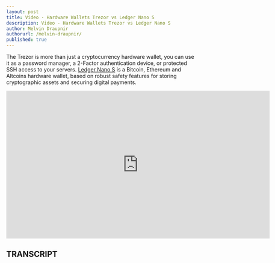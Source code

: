 ```yaml
---
layout: post
title: Video - Hardware Wallets Trezor vs Ledger Nano S
description: Video - Hardware Wallets Trezor vs Ledger Nano S
author: Melvin Draupnir
authorurl: /melvin-draupnir/ 
published: true
---
```


<p>The Trezor is more than just a cryptocurrency hardware wallet, you can use it as a password manager, a 2-Factor authentication device, or protected SSH access to your servers. <a href="/bitcoin-hardware-wallet-ledger-nano/">Ledger Nano S</a> is a Bitcoin, Ethereum and Altcoins hardware wallet, based on robust safety features for storing cryptographic assets and securing digital payments. </p>

<center><iframe width="700" height="394" src="https://www.youtube.com/embed/2rpKz2Eo2DU" frameborder="0" allowfullscreen></iframe></center>

<h2>TRANSCRIPT</h2>
